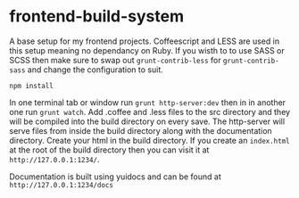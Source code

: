 frontend-build-system
=====================

A base setup for my frontend projects. Coffeescript and LESS are used in this setup meaning no dependancy on Ruby. If you wisth to to use SASS or SCSS then make sure to swap out `grunt-contrib-less` for `grunt-contrib-sass` and change the configuration to suit.

    npm install

In one terminal tab or window run `grunt http-server:dev` then in in another one run `grunt watch`.  Add .coffee and .less files to the src directory and they will be compiled into the build directory on every save.  The http-server will serve files from inside the build directory along with the documentation directory.  Create your html in the build directory. If you create an `index.html` at the root of the build directory then you can visit it at `http://127.0.0.1:1234/`.

Documentation is built using yuidocs and can be found at `http://127.0.0.1:1234/docs`

